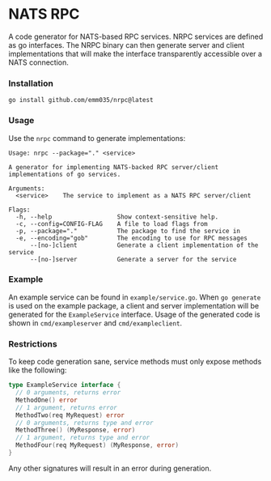 # NATS RPC

A code generator for NATS-based RPC services. NRPC services are defined as go interfaces. The NRPC
binary can then generate server and client implementations that will make the interface transparently
accessible over a NATS connection.

### Installation

```
go install github.com/emm035/nrpc@latest
```

### Usage

Use the `nrpc` command to generate implementations:

```
Usage: nrpc --package="." <service>

A generator for implementing NATS-backed RPC server/client implementations of go services.

Arguments:
  <service>    The service to implement as a NATS RPC server/client

Flags:
  -h, --help                  Show context-sensitive help.
  -c, --config=CONFIG-FLAG    A file to load flags from
  -p, --package="."           The package to find the service in
  -e, --encoding="gob"        The encoding to use for RPC messages
      --[no-]client           Generate a client implementation of the service
      --[no-]server           Generate a server for the service
```

### Example

An example service can be found in `example/service.go`. When `go generate` is used on the example
package, a client and server implementation will be generated for the `ExampleService` interface.
Usage of the generated code is shown in `cmd/exampleserver` and `cmd/exampleclient`.

### Restrictions

To keep code generation sane, service methods must only expose methods like the following:

```go
type ExampleService interface {
  // 0 arguments, returns error
  MethodOne() error
  // 1 argument, returns error
  MethodTwo(req MyRequest) error
  // 0 arguments, returns type and error
  MethodThree() (MyResponse, error)
  // 1 argument, returns type and error
  MethodFour(req MyRequest) (MyResponse, error)
}
```

Any other signatures will result in an error during generation.
